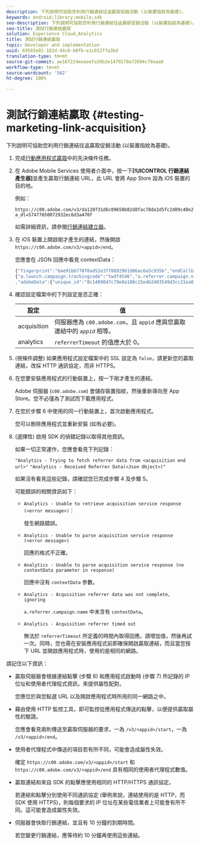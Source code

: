 ```yaml
---
description: 下列說明可協助您利用行銷連結往返贏取促銷活動 (以裝置指紋為基礎)。
keywords: android;library;mobile;sdk
seo-description: 下列說明可協助您利用行銷連結往返贏取促銷活動 (以裝置指紋為基礎)。
seo-title: 測試行銷連結贏取
solution: Experience Cloud,Analytics
title: 測試行銷連結贏取
topic: Developer and implementation
uuid: 69503e01-182d-44c6-b0fb-e1c012ffa3bd
translation-type: tm+mt
source-git-commit: ae16f224eeaeefa29b2e1479270a72694c79aaa0
workflow-type: tm+mt
source-wordcount: '562'
ht-degree: 100%

---
```



# 測試行銷連結贏取 {#testing-marketing-link-acquisition}

下列說明可協助您利用行銷連結往返贏取促銷活動 (以裝置指紋為基礎)。

1. 完成[行動應用程式贏取](/help/ios/acquisition-main/acquisition.md)中的先決條件任務。
1. 在 Adobe Mobile Services 使用者介面中，按一下&#x200B;**[!UICONTROL 行銷連結產生器]**&#x200B;並產生贏取行銷連結 URL，此 URL 會將 App Store 設為 iOS 裝置的目的地。

   例如：

   ```
   https://c00.adobe.com/v3/da120731d6c09658b82d8fac78da1d5fc2d09c48e21b3a55f9e2d7344e08425d/start?a_dl=57477650072932ec6d3a470f
   ```

   如需詳細資訊，請參閱[行銷連結建立器](/help/using/acquisition-main/c-marketing-links-builder/c-marketing-links-builder.md)。


1. 在 iOS 裝置上開啟剛才產生的連結，然後開啟 `https://c00.adobe.com/v3/<appid>/end`。

   您應會在 JSON 回應中看見 contextData：

   ```js
   {"fingerprint":"bae91bb778f0ad52e37f0892961d06ac6a5c935b","endCallbacks":["***"],"timestamp":1464301217,"appguid":"da120731d6c09658b82d8fac78da1d5fc2d09c48e21b3a55f9e2d7344e08425d","contextData":
   {"a.launch.campaign.trackingcode":"twdf4546","a.referrer.campaign.name":"iOS Demo","a.referrer.campaign.trackingcode":"twdf4546"}
   ,"adobeData":{"unique_id":"8c14098d7c79e8a180c15e4b2403549d3cc21ea8","deeplinkid":"57477650072932ec6d3a470f"}}
   ```

1. 確認設定檔案中的下列設定是否正確：

   | 設定 | 值 |
   |--- |--- |
   | acquisition | 伺服器應為 `c00.adobe.com`，且 `appid` 應與您贏取連結中的 *`appid`* 相等。 |
   | analytics | `referrerTimeout` 的值應大於 0。 |

1. (視條件調整) 如果應用程式設定檔案中的 SSL 設定為 `false`，請更新您的贏取連結，改採 HTTP 通訊協定，而非 HTTPS。
1. 在您要安裝應用程式的行動裝置上，按一下剛才產生的連結。

   Adobe 伺服器 (`c00.adobe.com`) 會儲存裝置指紋，然後重新導向至 App Store。您不必僅為了測試而下載應用程式。
1. 在您於步驟 6 中使用的同一行動裝置上，首次啟動應用程式。

   您可以刪除應用程式並重新安裝 (如有必要)。
1. (選擇性) 啟用 SDK 的偵錯記錄以取得其他資訊。

   如果一切正常運作，您應會看見下列記錄：

   `"Analytics - Trying to fetch referrer data from <acquisition end url>"`
   `"Analytics - Received Referrer Data(<Json Object>)"`

   如果沒有看見這些記錄，請確認您已完成步驟 4 及步驟 5。

   可能錯誤的相關資訊如下：

   * `Analytics - Unable to retrieve acquisition service response (<error message>)`：

      發生網路錯誤。

   * `Analytics - Unable to parse acquisition service response (<error message>)`

      回應的格式不正確。

   * `Analytics - Unable to parse acquisition service response (no contextData parameter in response)`

      回應中沒有 `contextData` 參數。

   * `Analytics - Acquisition referrer data was not complete, ignoring`

      `a.referrer.campaign.name` 中未含有 `contextData`。

   * `Analytics - Acquisition referrer timed out`

      無法於 `referrerTimeout` 所定義的時間內取得回應。請增加值，然後再試一次。同時，您也需在安裝應用程式前即確保開啟贏取連結，而且當您按下 URL 並開啟應用程式時，使用的是相同的網路。

請記住以下資訊：

* 贏取伺服器會根據連結點擊 (步驟 6) 和應用程式啟動時 (步驟 7) 所記錄的 IP 位址和使用者代理程式資訊，來提供屬性配對。

   您應位於與您點選 URL 以及開啟應用程式時所用的同一網路之中。

* 藉由使用 HTTP 監控工具，即可監控從應用程式傳送的點擊，以便提供贏取屬性的驗證。

   您應會看見兩則傳送至贏取伺服器的要求，一為 `/v3/<appid>/start`，一為 `/v3/<appid>/end`。

* 使用者代理程式中傳送的項目若有所不同，可能會造成屬性失效。

   確定 `https://c00.adobe.com/v3/<appid>/start` 和 `https://c00.adobe.com/v3/<appid>/end` 具有相同的使用者代理程式數值。

* 贏取連結和來自 SDK 的點擊應使用相同的 HTTP/HTTPS 通訊協定。

   若連結和點擊分別使用不同通訊協定 (舉例來說，連結使用的是 HTTP，而 SDK 使用 HTTPS)，則每個要求的 IP 位址在某些電信業者上可能會有所不同。這可能會造成屬性失效。

* 伺服器會快取行銷連結，並且有 10 分鐘的到期時間。

   若您變更行銷連結，應等待約 10 分鐘再使用這些連結。